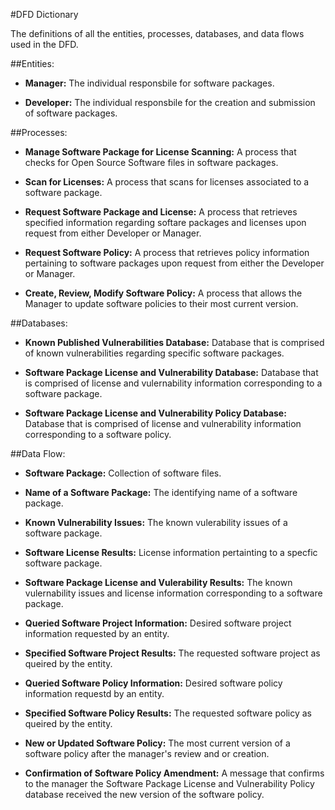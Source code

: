 
#DFD Dictionary

The definitions of all the entities, processes, databases, and data flows used in the DFD. 

 
##Entities: 

+ **Manager:**  The individual responsbile for software packages. 

+ **Developer:**  The individual responsbile for the creation and submission of software packages. 

##Processes: 

+ **Manage Software Package for License Scanning:**  A process that checks for Open Source Software files in software packages.

+ **Scan for Licenses:**  A process that scans for licenses associated to a software package. 

+ **Request Software Package and License:**  A process that retrieves specified information regarding softare packages and licenses upon request from either Developer or Manager. 

+ **Request Software Policy:**  A process that retrieves policy information pertaining to software packages upon request from  either the Developer or Manager.

+ **Create, Review, Modify Software Policy:**  A process that allows the Manager to update software policies to their most current version.

##Databases:

+ **Known Published Vulnerabilities Database:**  Database that is comprised of known vulnerabilities regarding specific software packages. 

+ **Software Package License and Vulnerability Database:**  Database that is comprised of license and vulernability information corresponding to a software package. 

+ **Software Package License and Vulnerability Policy Database:**  Database that is comprised of license and vulnerability information corresponding to a software policy. 


##Data Flow: 

+ **Software Package:**  Collection of software files. 

+ **Name of a Software Package:**  The identifying name of a software package. 

+ **Known Vulnerability Issues:**  The known vulerability issues of a software package. 

+ **Software License Results:**  License information pertainting to a specfic software package. 

+ **Software Package License and Vulerability Results:**  The known vulernability issues and license information corresponding to a software package.

+ **Queried Software Project Information:**  Desired software project information requested by an entity. 

+ **Specified Software Project Results:**  The requested software project as queired by the entity. 

+ **Queried Software Policy Information:**  Desired software policy information requestd by an entity. 

+ **Specified Software Policy Results:**  The requested software policy as queired by the entity. 

+ **New or Updated Software Policy:**  The most current version of a software policy after the manager's review and or creation. 

+ **Confirmation of Software Policy Amendment:**  A message that confirms to the manager the Software Package License and Vulnerability Policy database received the new version of the software policy. 


  
